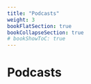 ```yaml
---
title: "Podcasts"
weight: 3
bookFlatSection: true
bookCollapseSection: true
# bookShowToC: true
---
```


# Podcasts